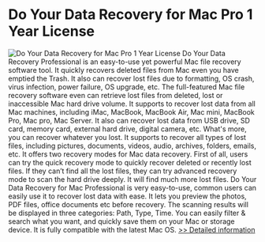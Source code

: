 # Do Your Data Recovery for Mac Pro 1 Year License
![Do Your Data Recovery for Mac Pro 1 Year License](https://mycommerce.akamaized.net/api/pimages/P300915143/BIG/300915143.PNG)
Do Your Data Recovery Professional is an easy-to-use yet powerful Mac file recovery software tool. It quickly recovers deleted files from Mac even you have emptied the Trash. It also can recover lost files due to formatting, OS crash, virus infection, power failure, OS upgrade, etc. The full-featured Mac file recovery software even can retrieve lost files from deleted, lost or inaccessible Mac hard drive volume. It supports to recover lost data from all Mac machines, including iMac, MacBook, MacBook Air, Mac mini, MacBook Pro, Mac pro, Mac Server. It also can recover lost data from USB drive, SD card, memory card, external hard drive, digital camera, etc. What's more, you can recover whatever you lost. It supports to recover all types of lost files, including pictures, documents, videos, audio, archives, folders, emails, etc. It offers two recovery modes for Mac data recovery. First of all, users can try the quick recovery mode to quickly recover deleted or recently lost files. If they can’t find all the lost files, they can try advanced recovery mode to scan the hard drive deeply. It will find much more lost files. Do Your Data Recovery for Mac Professional is very easy-to-use, common users can easily use it to recover lost data with ease. It lets you preview the photos, PDF files, office documents etc before recovery. The scanning results will be displayed in three categories: Path, Type, Time. You can easily filter & search what you want, and quickly save them on your Mac or storage device. It is fully compatible with the latest Mac OS.
[>> Detailed information](https://secure.shareit.com/shareit/product.html?productid=300915143&affiliateid=200057808)